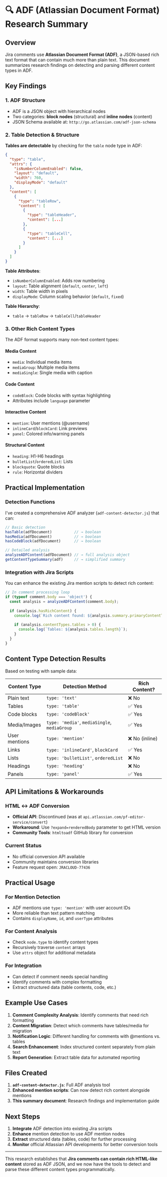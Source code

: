 # 🔍 ADF (Atlassian Document Format) Research Summary

## Overview

Jira comments use **Atlassian Document Format (ADF)**, a JSON-based rich text format that can contain much more than plain text. This document summarizes research findings on detecting and parsing different content types in ADF.

## Key Findings

### 1. **ADF Structure**
- ADF is a JSON object with hierarchical nodes
- Two categories: **block nodes** (structural) and **inline nodes** (content)
- JSON Schema available at: `http://go.atlassian.com/adf-json-schema`

### 2. **Table Detection & Structure**

**Tables are detectable** by checking for the `table` node type in ADF:

```json
{
  "type": "table",
  "attrs": {
    "isNumberColumnEnabled": false,
    "layout": "default",
    "width": 760,
    "displayMode": "default"
  },
  "content": [
    {
      "type": "tableRow",
      "content": [
        {
          "type": "tableHeader",
          "content": [...]
        },
        {
          "type": "tableCell", 
          "content": [...]
        }
      ]
    }
  ]
}
```

**Table Attributes**:
- `isNumberColumnEnabled`: Adds row numbering
- `layout`: Table alignment (`default`, `center`, `left`)
- `width`: Table width in pixels
- `displayMode`: Column scaling behavior (`default`, `fixed`)

**Table Hierarchy**:
- `table` → `tableRow` → `tableCell`/`tableHeader`

### 3. **Other Rich Content Types**

The ADF format supports many non-text content types:

#### **Media Content**
- `media`: Individual media items
- `mediaGroup`: Multiple media items
- `mediaSingle`: Single media with caption

#### **Code Content**
- `codeBlock`: Code blocks with syntax highlighting
- Attributes include `language` parameter

#### **Interactive Content**
- `mention`: User mentions (@username)
- `inlineCard`/`blockCard`: Link previews
- `panel`: Colored info/warning panels

#### **Structural Content**
- `heading`: H1-H6 headings
- `bulletList`/`orderedList`: Lists
- `blockquote`: Quote blocks
- `rule`: Horizontal dividers

## Practical Implementation

### Detection Functions

I've created a comprehensive ADF analyzer (`adf-content-detector.js`) that can:

```javascript
// Basic detection
hasTable(adfDocument)          // → boolean
hasMedia(adfDocument)          // → boolean  
hasCodeBlock(adfDocument)      // → boolean

// Detailed analysis
analyzeADFContent(adfDocument) // → full analysis object
getContentTypeSummary(adf)     // → simplified summary
```

### Integration with Jira Scripts

You can enhance the existing Jira mention scripts to detect rich content:

```javascript
// In comment processing loop
if (typeof comment.body === 'object') {
  const analysis = analyzeADFContent(comment.body);
  
  if (analysis.hasRichContent) {
    console.log(`Rich content found: ${analysis.summary.primaryContentTypes.join(', ')}`);
    
    if (analysis.contentTypes.tables > 0) {
      console.log(`Tables: ${analysis.tables.length}`);
    }
  }
}
```

## Content Type Detection Results

Based on testing with sample data:

| Content Type | Detection Method | Rich Content? |
|--------------|------------------|---------------|
| Plain text | `type: 'text'` | ❌ No |
| Tables | `type: 'table'` | ✅ Yes |
| Code blocks | `type: 'codeBlock'` | ✅ Yes |
| Media/Images | `type: 'media'`, `mediaSingle`, `mediaGroup` | ✅ Yes |
| User mentions | `type: 'mention'` | ❌ No (inline) |
| Links | `type: 'inlineCard'`, `blockCard` | ✅ Yes |
| Lists | `type: 'bulletList'`, `orderedList` | ❌ No |
| Headings | `type: 'heading'` | ❌ No |
| Panels | `type: 'panel'` | ✅ Yes |

## API Limitations & Workarounds

### HTML ↔ ADF Conversion
- **Official API**: Discontinued (was at `api.atlassian.com/pf-editor-service/convert`)
- **Workaround**: Use `?expand=renderedBody` parameter to get HTML version
- **Community Tools**: `htmltoadf` GitHub library for conversion

### Current Status
- No official conversion API available
- Community maintains conversion libraries
- Feature request open: `JRACLOUD-77436`

## Practical Usage

### For Mention Detection
- ADF mentions use `type: 'mention'` with user account IDs
- More reliable than text pattern matching
- Contains `displayName`, `id`, and `userType` attributes

### For Content Analysis
- Check `node.type` to identify content types
- Recursively traverse `content` arrays
- Use `attrs` object for additional metadata

### For Integration
- Can detect if comment needs special handling
- Identify comments with complex formatting
- Extract structured data (table contents, code, etc.)

## Example Use Cases

1. **Comment Complexity Analysis**: Identify comments that need rich formatting
2. **Content Migration**: Detect which comments have tables/media for migration
3. **Notification Logic**: Different handling for comments with @mentions vs. tables
4. **Search Enhancement**: Index structured content separately from plain text
5. **Report Generation**: Extract table data for automated reporting

## Files Created

1. **`adf-content-detector.js`**: Full ADF analysis tool
2. **Enhanced mention scripts**: Can now detect rich content alongside mentions
3. **This summary document**: Research findings and implementation guide

## Next Steps

1. **Integrate** ADF detection into existing Jira scripts
2. **Enhance** mention detection to use ADF mention nodes
3. **Extract** structured data (tables, code) for further processing
4. **Monitor** official Atlassian API developments for better conversion tools

---

This research establishes that **Jira comments can contain rich HTML-like content** stored as ADF JSON, and we now have the tools to detect and parse these different content types programmatically.